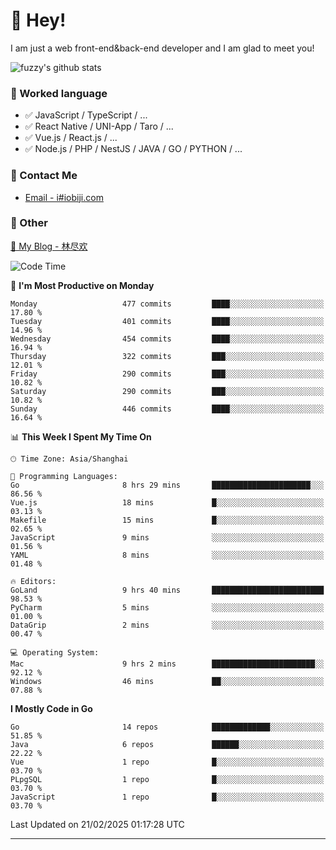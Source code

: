 # 👋 Hey!

I am just a web front-end&back-end developer and I am glad to meet you!

![fuzzy's github stats](https://github-readme-stats.vercel.app/api?username=JaydenForYou&&show_icons=true&&title_color=1abc9c&&icon_color=1abc9c)


### 📝 Worked language

- ✅ JavaScript / TypeScript / ...
- ✅ React Native / UNI-App / Taro / ...
- ✅ Vue.js / React.js / ...
- ✅ Node.js / PHP / NestJS / JAVA / GO / PYTHON / ...

### 📮 Contact Me

- [Email - i#iobiji.com](mailto:i@iobiji.com)


### 🤪 Other

[📌 My Blog - 林尽欢](https://iobiji.com)

<!--START_SECTION:waka-->
![Code Time](http://img.shields.io/badge/Code%20Time-1%2C516%20hrs%2053%20mins-blue)

📅 **I'm Most Productive on Monday** 

```text
Monday                   477 commits         ████░░░░░░░░░░░░░░░░░░░░░   17.80 % 
Tuesday                  401 commits         ████░░░░░░░░░░░░░░░░░░░░░   14.96 % 
Wednesday                454 commits         ████░░░░░░░░░░░░░░░░░░░░░   16.94 % 
Thursday                 322 commits         ███░░░░░░░░░░░░░░░░░░░░░░   12.01 % 
Friday                   290 commits         ███░░░░░░░░░░░░░░░░░░░░░░   10.82 % 
Saturday                 290 commits         ███░░░░░░░░░░░░░░░░░░░░░░   10.82 % 
Sunday                   446 commits         ████░░░░░░░░░░░░░░░░░░░░░   16.64 % 
```


📊 **This Week I Spent My Time On** 

```text
🕑︎ Time Zone: Asia/Shanghai

💬 Programming Languages: 
Go                       8 hrs 29 mins       ██████████████████████░░░   86.56 % 
Vue.js                   18 mins             █░░░░░░░░░░░░░░░░░░░░░░░░   03.13 % 
Makefile                 15 mins             █░░░░░░░░░░░░░░░░░░░░░░░░   02.65 % 
JavaScript               9 mins              ░░░░░░░░░░░░░░░░░░░░░░░░░   01.56 % 
YAML                     8 mins              ░░░░░░░░░░░░░░░░░░░░░░░░░   01.48 % 

🔥 Editors: 
GoLand                   9 hrs 40 mins       █████████████████████████   98.53 % 
PyCharm                  5 mins              ░░░░░░░░░░░░░░░░░░░░░░░░░   01.00 % 
DataGrip                 2 mins              ░░░░░░░░░░░░░░░░░░░░░░░░░   00.47 % 

💻 Operating System: 
Mac                      9 hrs 2 mins        ███████████████████████░░   92.12 % 
Windows                  46 mins             ██░░░░░░░░░░░░░░░░░░░░░░░   07.88 % 
```

**I Mostly Code in Go** 

```text
Go                       14 repos            █████████████░░░░░░░░░░░░   51.85 % 
Java                     6 repos             ██████░░░░░░░░░░░░░░░░░░░   22.22 % 
Vue                      1 repo              █░░░░░░░░░░░░░░░░░░░░░░░░   03.70 % 
PLpgSQL                  1 repo              █░░░░░░░░░░░░░░░░░░░░░░░░   03.70 % 
JavaScript               1 repo              █░░░░░░░░░░░░░░░░░░░░░░░░   03.70 % 
```




 Last Updated on 21/02/2025 01:17:28 UTC
<!--END_SECTION:waka-->
---
